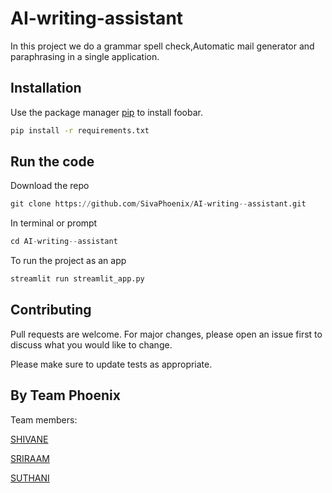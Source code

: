 # AI-writing-assistant 

In this project we do a grammar spell check,Automatic mail generator and paraphrasing in a single application.

## Installation

Use the package manager [pip](https://pip.pypa.io/en/stable/) to install foobar.

```bash
pip install -r requirements.txt
```

## Run the code

Download the repo
```python
git clone https://github.com/SivaPhoenix/AI-writing--assistant.git
```

In terminal or prompt
```python
cd AI-writing--assistant 
```
To run the project as an app
```python
streamlit run streamlit_app.py
```


## Contributing

Pull requests are welcome. For major changes, please open an issue first
to discuss what you would like to change.

Please make sure to update tests as appropriate.

## By Team Phoenix
Team members:

[SHIVANE](https://github.com/Shivane1204)

[SRIRAAM](https://github.com/sriraam03)

[SUTHANI](https://github.com/suthani01)
